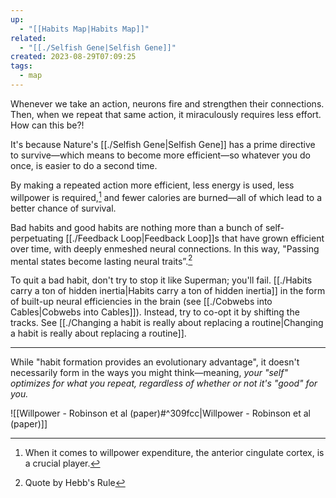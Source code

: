 ```yaml
---
up:
  - "[[Habits Map|Habits Map]]"
related:
  - "[[./Selfish Gene|Selfish Gene]]"
created: 2023-08-29T07:09:25
tags:
  - map
---
```

Whenever we take an action, neurons fire and strengthen their connections. Then, when we repeat that same action, it miraculously requires less effort. How can this be?!

It's because Nature's [[./Selfish Gene|Selfish Gene]] has a prime directive to survive—which means to become more efficient—so whatever you do once, is easier to do a second time.

By making a repeated action more efficient, less energy is used, less willpower is required,[^1] and fewer calories are burned—all of which lead to a better chance of survival. 

Bad habits and good habits are nothing more than a bunch of self-perpetuating [[./Feedback Loop|Feedback Loop]]s that have grown efficient over time, with deeply enmeshed neural connections. In this way, "Passing mental states become lasting neural traits”.[^2]

To quit a bad habit, don't try to stop it like Superman; you'll fail. [[./Habits carry a ton of hidden inertia|Habits carry a ton of hidden inertia]] in the form of built-up neural efficiencies in the brain (see [[./Cobwebs into Cables|Cobwebs into Cables]]). Instead, try to co-opt it by shifting the tracks. See [[./Changing a habit is really about replacing a routine|Changing a habit is really about replacing a routine]].

---
While "habit formation provides an evolutionary advantage", it doesn't necessarily form in the ways you might think—meaning, *your "self" optimizes for what you repeat, regardless of whether or not it's "good" for you.*

![[Willpower - Robinson et al (paper)#^309fcc|Willpower - Robinson et al (paper)]]

[^1]: When it comes to willpower expenditure, the anterior cingulate cortex, is a crucial player.
[^2]: Quote by Hebb's Rule